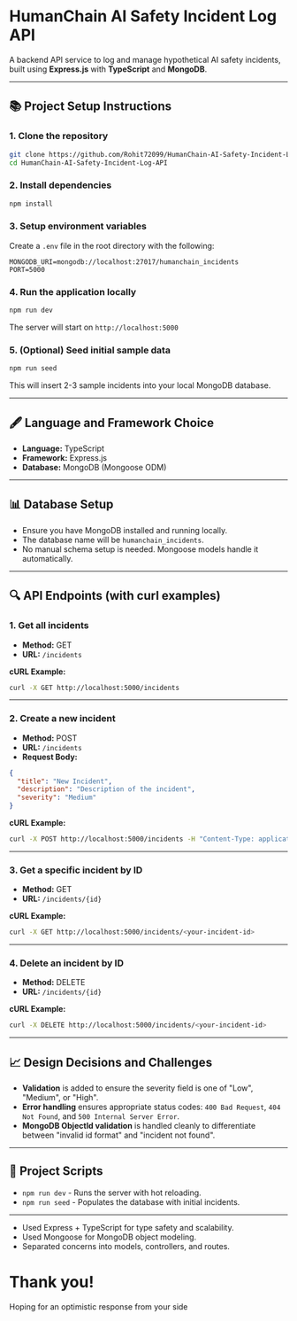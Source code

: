 # HumanChain AI Safety Incident Log API

A backend API service to log and manage hypothetical AI safety incidents, built using **Express.js** with **TypeScript** and **MongoDB**.

---

## 📚 Project Setup Instructions

### 1. Clone the repository

```bash
git clone https://github.com/Rohit72099/HumanChain-AI-Safety-Incident-Log-API.git
cd HumanChain-AI-Safety-Incident-Log-API
```

### 2. Install dependencies

```bash
npm install
```

### 3. Setup environment variables

Create a `.env` file in the root directory with the following:

```env
MONGODB_URI=mongodb://localhost:27017/humanchain_incidents
PORT=5000
```

### 4. Run the application locally

```bash
npm run dev
```

The server will start on `http://localhost:5000`

### 5. (Optional) Seed initial sample data

```bash
npm run seed
```

This will insert 2-3 sample incidents into your local MongoDB database.

---

## 🖋️ Language and Framework Choice

- **Language:** TypeScript
- **Framework:** Express.js
- **Database:** MongoDB (Mongoose ODM)

---

## 📊 Database Setup

- Ensure you have MongoDB installed and running locally.
- The database name will be `humanchain_incidents`.
- No manual schema setup is needed. Mongoose models handle it automatically.

---

## 🔍 API Endpoints (with curl examples)

### 1. Get all incidents

- **Method:** GET
- **URL:** `/incidents`

**cURL Example:**

```bash
curl -X GET http://localhost:5000/incidents
```

---

### 2. Create a new incident

- **Method:** POST
- **URL:** `/incidents`
- **Request Body:**

```json
{
  "title": "New Incident",
  "description": "Description of the incident",
  "severity": "Medium"
}
```

**cURL Example:**

```bash
curl -X POST http://localhost:5000/incidents -H "Content-Type: application/json" -d "{\"title\":\"Incident1\",\"description\":\"Something happened\",\"severity\":\"High\"}"

```

---

### 3. Get a specific incident by ID

- **Method:** GET
- **URL:** `/incidents/{id}`

**cURL Example:**

```bash
curl -X GET http://localhost:5000/incidents/<your-incident-id>
```

---

### 4. Delete an incident by ID

- **Method:** DELETE
- **URL:** `/incidents/{id}`

**cURL Example:**

```bash
curl -X DELETE http://localhost:5000/incidents/<your-incident-id>
```

---

## 📈 Design Decisions and Challenges

- **Validation** is added to ensure the severity field is one of "Low", "Medium", or "High".
- **Error handling** ensures appropriate status codes: `400 Bad Request`, `404 Not Found`, and `500 Internal Server Error`.
- **MongoDB ObjectId validation** is handled cleanly to differentiate between "invalid id format" and "incident not found".

---

## 📅 Project Scripts

- `npm run dev` - Runs the server with hot reloading.
- `npm run seed` - Populates the database with initial incidents.

---

- Used Express + TypeScript for type safety and scalability.
- Used Mongoose for MongoDB object modeling.
- Separated concerns into models, controllers, and routes.

# Thank you!

Hoping for an optimistic response from your side
